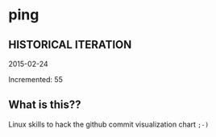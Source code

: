 # ping

## HISTORICAL ITERATION
2015-02-24

Incremented: 55

## What is this?? 
Linux skills to hack the github commit visualization chart `;-)`

